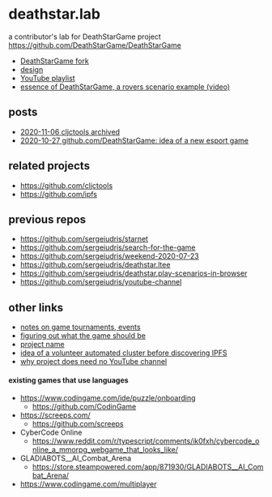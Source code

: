 # deathstar.lab
a contributor's lab for DeathStarGame project https://github.com/DeathStarGame/DeathStarGame

- [DeathStarGame fork](https://github.com/sergeiudris/DeathStarGame)
- [design](./docs/design/design.md)
- [YouTube playlist](https://www.youtube.com/playlist?list=PLB3Zd-VQLPGuZkUljCyjiWJ4w9ECGanpJ)
- [essence of DeathStarGame, a rovers scenario example (video)](https://www.youtube.com/watch?v=32Mfl2oegoM)

## posts

- [2020-11-06 cljctools archived](https://github.com/sergeiudris/deathstar.lab/blob/50943c8286ed2c9d2506dc2a0c73c5961ef92fd9/posts/2020-11-06-cljctools-archived.md)
- [2020-10-27 github.com/DeathStarGame: idea of a new esport game](https://github.com/sergeiudris/deathstar.lab/blob/4ebb0cfdef97ca52f6ee5101022ad42cc8e000c2/posts/2020-10-27-idea-of-a-new-esport-game.md)


## related projects

- https://github.com/cljctools
- https://github.com/ipfs

## previous repos

- https://github.com/sergeiudris/starnet
- https://github.com/sergeiudris/search-for-the-game
- https://github.com/sergeiudris/weekend-2020-07-23
- https://github.com/sergeiudris/deathstar.ltee
- https://github.com/sergeiudris/deathstar.play-scenarios-in-browser
- https://github.com/sergeiudris/youtube-channel


## other links

- [notes on game tournaments, events](https://github.com/sergeiudris/deathstar.lab/blob/c2231ab989d46aa056765d8190f0f4e0bad848c4/docs/cloud-native-system/design.md#user-experience)
- [figuring out what the game should be](https://github.com/sergeiudris/deathstar.lab/blob/c2231ab989d46aa056765d8190f0f4e0bad848c4/docs/search-for-the-game.md#building-is-about-developing-a-language)
- [project name](https://github.com/DeathStarGame/DeathStarGame/tree/95d6314d88f78ecaa2c4fe42f139b33f6033c4d8/project-name.md)
- [idea of a volunteer automated cluster before discovering IPFS](https://github.com/sergeiudris/deathstar.lab/blob/c2231ab989d46aa056765d8190f0f4e0bad848c4/docs/origin-cluster/origin-cluster.md)
- [why project does need no YouTube channel](https://github.com/DeathStarGame/DeathStarGame/commit/c712c6cea43a2ad4f9579f529ea29bc14f38f793)

#### existing games that use languages

- https://www.codingame.com/ide/puzzle/onboarding
    - https://github.com/CodinGame
- https://screeps.com/
    - https://github.com/screeps
- CyberCode Online
    - https://www.reddit.com/r/typescript/comments/ik0fxh/cybercode_online_a_mmorpg_webgame_that_looks_like/
- GLADIABOTS__AI_Combat_Arena
    - https://store.steampowered.com/app/871930/GLADIABOTS__AI_Combat_Arena/
- https://www.codingame.com/multiplayer